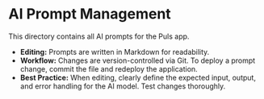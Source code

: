 # AI Prompt Management

This directory contains all AI prompts for the Puls app.

- **Editing:** Prompts are written in Markdown for readability.
- **Workflow:** Changes are version-controlled via Git. To deploy a prompt change, commit the file and redeploy the application.
- **Best Practice:** When editing, clearly define the expected input, output, and error handling for the AI model. Test changes thoroughly.